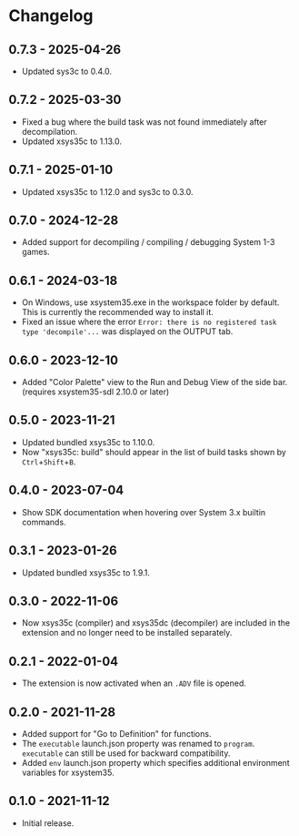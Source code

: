 # Changelog

## 0.7.3 - 2025-04-26
- Updated sys3c to 0.4.0.

## 0.7.2 - 2025-03-30
- Fixed a bug where the build task was not found immediately after decompilation.
- Updated xsys35c to 1.13.0.

## 0.7.1 - 2025-01-10
- Updated xsys35c to 1.12.0 and sys3c to 0.3.0.

## 0.7.0 - 2024-12-28
- Added support for decompiling / compiling / debugging System 1-3 games.

## 0.6.1 - 2024-03-18
- On Windows, use xsystem35.exe in the workspace folder by default. This is
  currently the recommended way to install it.
- Fixed an issue where the error `Error: there is no registered task type
  'decompile'...` was displayed on the OUTPUT tab.

## 0.6.0 - 2023-12-10
- Added "Color Palette" view to the Run and Debug View of the side bar.
  (requires xsystem35-sdl 2.10.0 or later)

## 0.5.0 - 2023-11-21
- Updated bundled xsys35c to 1.10.0.
- Now "xsys35c: build" should appear in the list of build tasks shown by
  `Ctrl`+`Shift`+`B`.

## 0.4.0 - 2023-07-04
- Show SDK documentation when hovering over System 3.x builtin commands.

## 0.3.1 - 2023-01-26
- Updated bundled xsys35c to 1.9.1.

## 0.3.0 - 2022-11-06
- Now xsys35c (compiler) and xsys35dc (decompiler) are included in the
  extension and no longer need to be installed separately.

## 0.2.1 - 2022-01-04
- The extension is now activated when an `.ADV` file is opened.

## 0.2.0 - 2021-11-28
- Added support for "Go to Definition" for functions.
- The `executable` launch.json property was renamed to `program`. `executable`
  can still be used for backward compatibility.
- Added `env` launch.json property which specifies additional environment
  variables for xsystem35.

## 0.1.0 - 2021-11-12
- Initial release.
